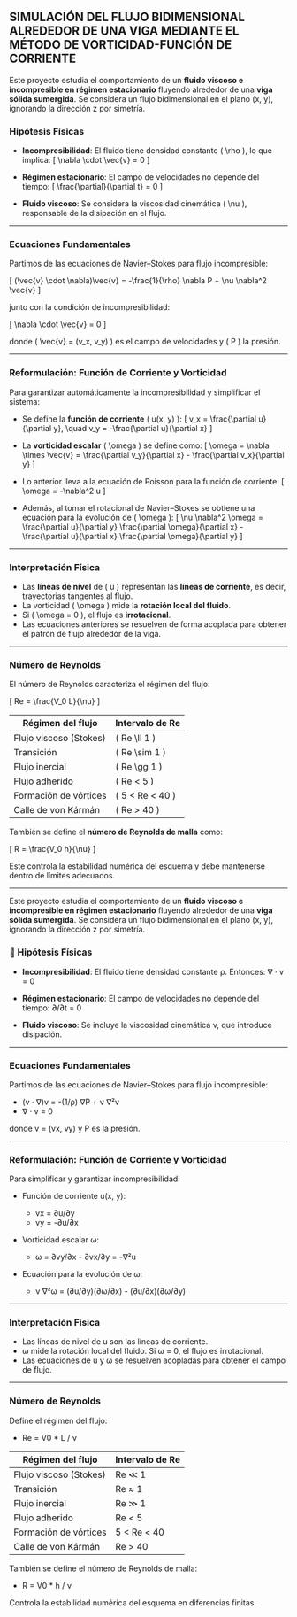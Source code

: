 ## SIMULACIÓN DEL FLUJO BIDIMENSIONAL ALREDEDOR DE UNA VIGA MEDIANTE EL MÉTODO DE VORTICIDAD-FUNCIÓN DE CORRIENTE

Este proyecto estudia el comportamiento de un **fluido viscoso e incompresible en régimen estacionario** fluyendo alrededor de una **viga sólida sumergida**. Se considera un flujo bidimensional en el plano (x, y), ignorando la dirección z por simetría.

###  Hipótesis Físicas

- **Incompresibilidad**: El fluido tiene densidad constante \( \rho \), lo que implica:
  \[
  \nabla \cdot \vec{v} = 0
  \]

- **Régimen estacionario**: El campo de velocidades no depende del tiempo:
  \[
  \frac{\partial}{\partial t} = 0
  \]

- **Fluido viscoso**: Se considera la viscosidad cinemática \( \nu \), responsable de la disipación en el flujo.

---

###  Ecuaciones Fundamentales

Partimos de las ecuaciones de Navier–Stokes para flujo incompresible:

\[
(\vec{v} \cdot \nabla)\vec{v} = -\frac{1}{\rho} \nabla P + \nu \nabla^2 \vec{v}
\]

junto con la condición de incompresibilidad:

\[
\nabla \cdot \vec{v} = 0
\]

donde \( \vec{v} = (v_x, v_y) \) es el campo de velocidades y \( P \) la presión.

---

###  Reformulación: Función de Corriente y Vorticidad

Para garantizar automáticamente la incompresibilidad y simplificar el sistema:

- Se define la **función de corriente** \( u(x, y) \):
  \[
  v_x = \frac{\partial u}{\partial y}, \quad v_y = -\frac{\partial u}{\partial x}
  \]

- La **vorticidad escalar** \( \omega \) se define como:
  \[
  \omega = \nabla \times \vec{v} = \frac{\partial v_y}{\partial x} - \frac{\partial v_x}{\partial y}
  \]

- Lo anterior lleva a la ecuación de Poisson para la función de corriente:
  \[
  \omega = -\nabla^2 u
  \]

- Además, al tomar el rotacional de Navier–Stokes se obtiene una ecuación para la evolución de \( \omega \):
  \[
  \nu \nabla^2 \omega = \frac{\partial u}{\partial y} \frac{\partial \omega}{\partial x} - \frac{\partial u}{\partial x} \frac{\partial \omega}{\partial y}
  \]

---

###  Interpretación Física

- Las **líneas de nivel** de \( u \) representan las **líneas de corriente**, es decir, trayectorias tangentes al flujo.
- La vorticidad \( \omega \) mide la **rotación local del fluido**.
- Si \( \omega = 0 \), el flujo es **irrotacional**.
- Las ecuaciones anteriores se resuelven de forma acoplada para obtener el patrón de flujo alrededor de la viga.

---

###  Número de Reynolds

El número de Reynolds caracteriza el régimen del flujo:

\[
Re = \frac{V_0 L}{\nu}
\]

| Régimen del flujo        | Intervalo de Re        |
|--------------------------|------------------------|
| Flujo viscoso (Stokes)   | \( Re \ll 1 \)         |
| Transición               | \( Re \sim 1 \)        |
| Flujo inercial           | \( Re \gg 1 \)         |
| Flujo adherido           | \( Re < 5 \)           |
| Formación de vórtices    | \( 5 < Re < 40 \)      |
| Calle de von Kármán      | \( Re > 40 \)          |

También se define el **número de Reynolds de malla** como:

\[
R = \frac{V_0 h}{\nu}
\]

Este controla la estabilidad numérica del esquema y debe mantenerse dentro de límites adecuados.

---



Este proyecto estudia el comportamiento de un **fluido viscoso e incompresible en régimen estacionario** fluyendo alrededor de una **viga sólida sumergida**. Se considera un flujo bidimensional en el plano (x, y), ignorando la dirección z por simetría.

### 🔹 Hipótesis Físicas

- **Incompresibilidad**: El fluido tiene densidad constante ρ. Entonces:
  ∇ · v = 0

- **Régimen estacionario**: El campo de velocidades no depende del tiempo:
  ∂/∂t = 0

- **Fluido viscoso**: Se incluye la viscosidad cinemática ν, que introduce disipación.

---

###  Ecuaciones Fundamentales

Partimos de las ecuaciones de Navier–Stokes para flujo incompresible:

- (v · ∇)v = -(1/ρ) ∇P + ν ∇²v  
- ∇ · v = 0

donde v = (vx, vy) y P es la presión.

---

###  Reformulación: Función de Corriente y Vorticidad

Para simplificar y garantizar incompresibilidad:

- Función de corriente u(x, y):
  - vx = ∂u/∂y
  - vy = -∂u/∂x

- Vorticidad escalar ω:
  - ω = ∂vy/∂x - ∂vx/∂y = -∇²u

- Ecuación para la evolución de ω:
  - ν ∇²ω = (∂u/∂y)(∂ω/∂x) - (∂u/∂x)(∂ω/∂y)

---

###  Interpretación Física

- Las líneas de nivel de u son las líneas de corriente.
- ω mide la rotación local del fluido. Si ω = 0, el flujo es irrotacional.
- Las ecuaciones de u y ω se resuelven acopladas para obtener el campo de flujo.

---

###  Número de Reynolds

Define el régimen del flujo:

- Re = V0 * L / ν

| Régimen del flujo        | Intervalo de Re        |
|--------------------------|------------------------|
| Flujo viscoso (Stokes)   | Re ≪ 1                 |
| Transición               | Re ≈ 1                 |
| Flujo inercial           | Re ≫ 1                 |
| Flujo adherido           | Re < 5                 |
| Formación de vórtices    | 5 < Re < 40            |
| Calle de von Kármán      | Re > 40                |

También se define el número de Reynolds de malla:

- R = V0 * h / ν

Controla la estabilidad numérica del esquema en diferencias finitas.
